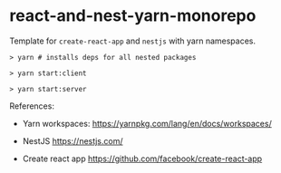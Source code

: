# react-and-nest-yarn-monorepo

Template for `create-react-app` and `nestjs` with yarn namespaces.
```
> yarn # installs deps for all nested packages
```
```
> yarn start:client
```
```
> yarn start:server
```

References:

>
 - Yarn workspaces:
https://yarnpkg.com/lang/en/docs/workspaces/

 - NestJS
https://nestjs.com/

 - Create react app
https://github.com/facebook/create-react-app
